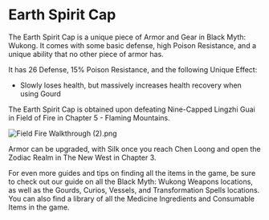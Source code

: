 # Earth Spirit Cap

The Earth Spirit Cap is a unique piece of Armor and Gear in Black Myth: Wukong. It comes with some basic defense, high Poison Resistance, and a unique ability that no other piece of armor has. 

It has 26 Defense, 15% Poison Resistance, and the following Unique Effect: 

  * Slowly loses health, but massively increases health recovery when using Gourd

The Earth Spirit Cap is obtained upon defeating Nine-Capped Lingzhi Guai in Field of Fire in Chapter 5 - Flaming Mountains. 

![Field Fire Walkthrough \(2\).png](https://oyster.ignimgs.com/mediawiki/apis.ign.com/black-myth-wukong/4/4a/Field_Fire_Walkthrough_%282%29.png)

Armor can be upgraded, with Silk once you reach Chen Loong and open the Zodiac Realm in The New West in Chapter 3. 

For even more guides and tips on finding all the items in the game, be sure to check out our guide on all the Black Myth: Wukong Weapons locations, as well as the Gourds, Curios, Vessels, and Transformation Spells locations. You can also find a library of all the Medicine Ingredients and Consumable Items in the game. 
